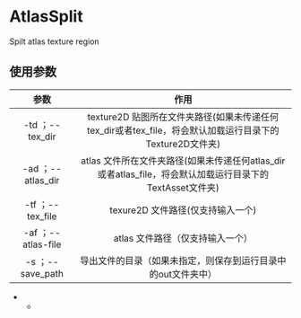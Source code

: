 # AtlasSplit
Spilt atlas texture region

## 使用参数
| 参数 | 作用 |
|:---:|:----:|
| -td ；--tex_dir | texture2D 贴图所在文件夹路径(如果未传递任何tex_dir或者tex_file，将会默认加载运行目录下的Texture2D文件夹) |
| -ad ；--atlas_dir | atlas 文件所在文件夹路径(如果未传递任何atlas_dir或者atlas_file，将会默认加载运行目录下的TextAsset文件夹) |
| -tf ；--tex_file | texure2D 文件路径(仅支持输入一个) |
| -af ；--atlas-file | atlas 文件路径（仅支持输入一个） |
| -s ；--save_path | 导出文件的目录（如果未指定，则保存到运行目录中的out文件夹中） |

+ +


